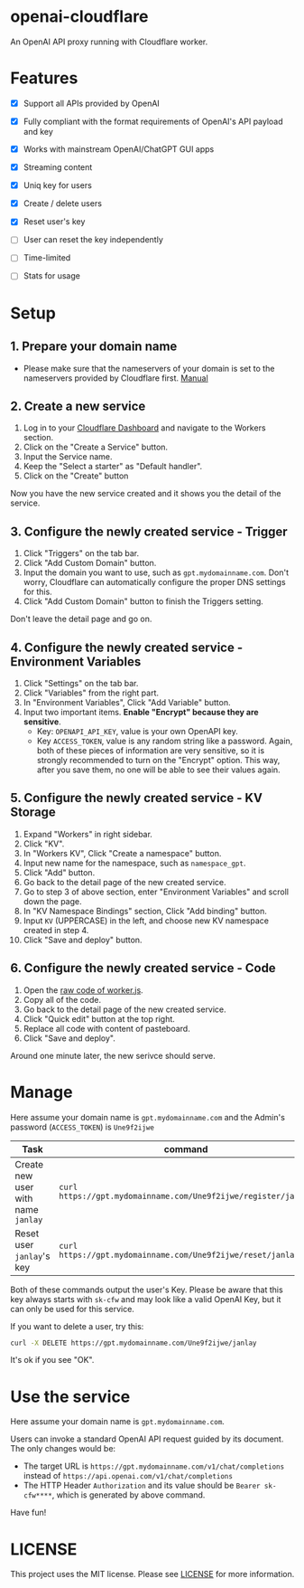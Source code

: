 # openai-cloudflare
An OpenAI API proxy running with Cloudflare worker.

# Features
- [x] Support all APIs provided by OpenAI
- [x] Fully compliant with the format requirements of OpenAI's API payload and key
- [x] Works with mainstream OpenAI/ChatGPT GUI apps
- [x] Streaming content
- [x] Uniq key for users
- [x] Create / delete users
- [x] Reset user's key
- [ ] User can reset the key independently
- [ ] Time-limited
- [ ] Stats for usage


# Setup
## 1. Prepare your domain name
- Please make sure that the nameservers of your domain is set to the nameservers provided by Cloudflare first. [Manual](https://developers.cloudflare.com/dns/zone-setups/full-setup/setup/)

## 2. Create a new service
1. Log in to your [Cloudflare Dashboard](https://dash.cloudflare.com/) and navigate to the Workers section.
2. Click on the "Create a Service" button.
3. Input the Service name.
4. Keep the "Select a starter" as "Default handler".
5. Click on the "Create" button

Now you have the new service created and it shows you the detail of the service.

## 3. Configure the newly created service - Trigger
1. Click "Triggers" on the tab bar.
2. Click "Add Custom Domain" button.
3. Input the domain you want to use, such as `gpt.mydomainname.com`. Don't worry, Cloudflare can automatically configure the proper DNS settings for this.
4. Click "Add Custom Domain" button to finish the Triggers setting.

Don't leave the detail page and go on.

## 4. Configure the newly created service - Environment Variables
1. Click "Settings" on the tab bar.
2. Click "Variables" from the right part.
3. In "Environment Variables", Click "Add Variable" button.
4. Input two important items. **Enable "Encrypt" because they are sensitive**.
   - Key: `OPENAPI_API_KEY`, value is your own OpenAPI key.
   - Key `ACCESS_TOKEN`, value is any random string like a password.
   Again, both of these pieces of information are very sensitive, so it is strongly recommended to turn on the "Encrypt" option. This way, after you save them, no one will be able to see their values again.

## 5. Configure the newly created service - KV Storage
1. Expand "Workers" in right sidebar.
2. Click "KV".
3. In "Workers KV", Click "Create a namespace" button.
4. Input new name for the namespace, such as `namespace_gpt`.
5. Click "Add" button.
6. Go back to the detail page of the new created service.
7. Go to step 3 of above section, enter "Environment Variables" and scroll down the page.
8. In "KV Namespace Bindings" section, Click "Add binding" button.
9. Input `KV` (UPPERCASE) in the left, and choose new KV namespace created in step 4.
10. Click "Save and deploy" button.

## 6. Configure the newly created service - Code
1. Open the [raw code of worker.js](https://raw.githubusercontent.com/janlay/openai-cloudflare/master/worker.js).
2. Copy all of the code.
3. Go back to the detail page of the new created service.
4. Click "Quick edit" button at the top right.
5. Replace all code with content of pasteboard.
6. Click "Save and deploy".

Around one minute later, the new serivce should serve.

# Manage
Here assume your domain name is `gpt.mydomainname.com` and the Admin's password (`ACCESS_TOKEN`) is `Une9f2ijwe`

| Task  | command |
| ------------- | ------------- |
| Create new user with name `janlay`  | `curl https://gpt.mydomainname.com/Une9f2ijwe/register/janlay`  |
| Reset user `janlay`'s key  | `curl https://gpt.mydomainname.com/Une9f2ijwe/reset/janlay`  |

Both of these commands output the user's Key. Please be aware that this key always starts with `sk-cfw` and may look like a valid OpenAI Key, but it can only be used for this service.

If you want to delete a user, try this:
```bash
curl -X DELETE https://gpt.mydomainname.com/Une9f2ijwe/janlay
```
It's ok if you see "OK".

# Use the service
Here assume your domain name is `gpt.mydomainname.com`.

Users can invoke a standard OpenAI API request guided by its document. The only changes would be:
- The target URL is `https://gpt.mydomainname.com/v1/chat/completions` instead of `https://api.openai.com/v1/chat/completions`
- The HTTP Header `Authorization` and its value should be `Bearer sk-cfw****`, which is generated by above command.

Have fun!

# LICENSE
This project uses the MIT license. Please see [LICENSE](https://github.com/janlay/openai-cloudflare/blob/master/LICENSE) for more information.
